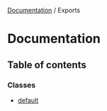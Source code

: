 [Documentation](README.md) / Exports

# Documentation

## Table of contents

### Classes

- [default](classes/default.md)
